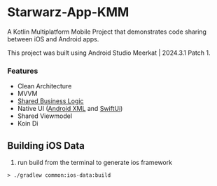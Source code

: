 # Starwarz-App-KMM

A Kotlin Multiplatform Mobile Project that demonstrates code sharing between iOS and Android apps.

This project was built using Android Studio Meerkat | 2024.3.1 Patch 1.

### Features

- Clean Architecture
- MVVM
- [Shared Business Logic](https://github.com/teewhydope/JoyFin-KMM/tree/main/common)
- Native
  UI ([Android XML](https://github.com/teewhydope/JoyFin-KMM/tree/main/app-ui/src/main/java/com/teewhydope/app)
  and [SwiftUi](https://github.com/teewhydope/JoyFin-KMM/tree/main/iosApp/iosApp/ViewController))
- Shared Viewmodel
- Koin Di

## Building iOS Data

1. run build from the terminal to generate ios framework

```
> ./gradlew common:ios-data:build 
```
